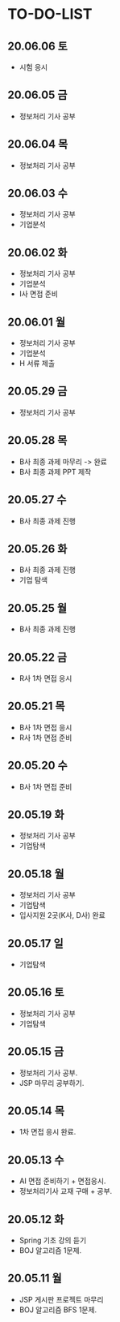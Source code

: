 # TO-DO-LIST

## 20.06.06 토
- 시험 응시

## 20.06.05 금
- 정보처리 기사 공부

## 20.06.04 목
- 정보처리 기사 공부

## 20.06.03 수
- 정보처리 기사 공부
- 기업분석

## 20.06.02 화
- 정보처리 기사 공부
- 기업분석
- I사 면접 준비

## 20.06.01 월
- 정보처리 기사 공부
- 기업분석
- H 서류 제출

## 20.05.29 금
- 정보처리 기사 공부

## 20.05.28 목
- B사 최종 과제 마무리 -> 완료
- B사 최종 과제 PPT 제작

## 20.05.27 수
- B사 최종 과제 진행

## 20.05.26 화
- B사 최종 과제 진행
- 기업 탐색

## 20.05.25 월 
- B사 최종 과제 진행

## 20.05.22 금
- R사 1차 면접 응시

## 20.05.21 목
- B사 1차 면접 응시
- R사 1차 면접 준비

## 20.05.20 수
- B사 1차 면접 준비

## 20.05.19 화
- 정보처리 기사 공부
- 기업탐색

## 20.05.18 월
- 정보처리 기사 공부
- 기업탐색
- 입사지원 2곳(K사, D사) 완료

## 20.05.17 일
- 기업탐색

## 20.05.16 토
- 정보처리 기사 공부
- 기업탐색

## 20.05.15 금
- 정보처리 기사 공부.
- JSP 마무리 공부하기.

## 20.05.14 목
- 1차 면접 응시 완료.

## 20.05.13 수
- AI 면접 준비하기 + 면접응시.
- 정보처리기사 교재 구매 + 공부.

## 20.05.12 화
- Spring 기초 강의 듣기
- BOJ 알고리즘 1문제.

## 20.05.11 월
- JSP 게시판 프로젝트 마무리
- BOJ 알고리즘 BFS 1문제.
